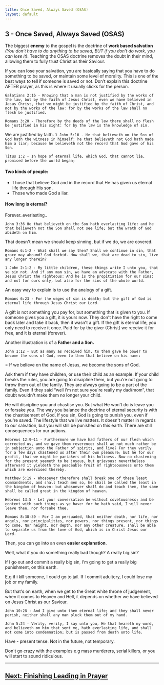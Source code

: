 ```yaml
---
title: Once Saved, Always Saved (OSAS)
layout: default
---
```


## 3 - Once Saved, Always Saved (OSAS)

The biggest **enemy** to the gospel is the doctrine of **work based salvation** _(You don’t have to do anything to be saved, BUT if you don't do work, you can lose it)_. Teaching the OSAS doctrine removes the doubt in their mind, allowing them to fully trust Christ as their Saviour. 

If you can lose your salvation, you are basically saying that you have to do something to be saved, or maintain some level of morality. This is one of the best ways to tell if someone is saved or not. Don't explain this doctrine AFTER prayer, as this is where it usually clicks for the person.

```Galatians 2:16 - Knowing that a man is not justified by the works of the law, but by the faith of Jesus Christ, even we have believed in Jesus Christ, that we might be justified by the faith of Christ, and not by the works of the law: for by the works of the law shall no flesh be justified.```

```Romans 3:20 - Therefore by the deeds of the law there shall no flesh be justified in his sight: for by the law is the knowledge of sin.```

We are justified by faith. 
```1 John 5:10 - He that believeth on the Son of God hath the witness in himself: he that believeth not God hath made him a liar; because he believeth not the record that God gave of his Son.```

```Titus 1:2 - In hope of eternal life, which God, that cannot lie, promised before the world began;```

#### Two kinds of people: 

* Those that believe God and in the record that He has given us eternal life through His son. 
* Those who made God a liar. 

#### How long is eternal? 
Forever..everlasting..

```John 3:36 He that believeth on the Son hath everlasting life: and he that believeth not the Son shall not see life; but the wrath of God abideth on him.```

That doesn't mean we should keep sinning, but if we do, we are covered.

```Romans 6:1-2 - What shall we say then? Shall we continue in sin, that grace may abound? God forbid. How shall we, that are dead to sin, live any longer therein?```

```1 John 2:1-2 - My little children, these things write I unto you, that ye sin not. And if any man sin, we have an advocate with the Father, Jesus Christ the righteous: And he is the propitiation for our sins: and not for ours only, but also for the sins of the whole world.```

An easy way to explain is to use the analogy of a gift.

```Romans 6:23 - For the wages of sin is death; but the gift of God is eternal life through Jesus Christ our Lord.```

A gift is not something you pay for, but something that is given to you. If someone gives you a gift, it is yours now. They don't have the right to come back later and take it back, then it wasn't a gift. If the gift is eternal life, you only need to receive it once. Paid for by the giver (Christ) we receive it for free, and it is eternal (forever). 

Another illustration is of a **Father and a Son.**

```John 1:12 - But as many as received him, to them gave he power to become the sons of God, even to them that believe on his name:```

= If we believe on the name of Jesus, we become the sons of God. 

Ask them if they have children, or use their child as an example. 
If your child breaks the rules, you are going to discipline them, but you're not going to throw them out of the family. They are always going to be a part of the family. Even if they said “well i'm not sure you're really my dad/mom”, that doubt wouldn't make them no longer your child. 

He will discipline you and chastise you. But what He won't do is leave you or forsake you. 
The way you balance the doctrine of eternal security is with the chastisement of God. If you sin, God is going to punish you, even if you're saved.
The lifestyle that we live matters. It doesn't matter in regards to our salvation, but you will still be punished on this earth. There are still consequences for our actions. 

```Hebrews 12:9–11 - Furthermore we have had fathers of our flesh which corrected us, and we gave them reverence: shall we not much rather be in subjection unto the Father of spirits, and live? For they verily for a few days chastened us after their own pleasure; but he for our profit, that we might be partakers of his holiness. Now no chastening for the present seemeth to be joyous, but grievous: nevertheless afterward it yieldeth the peaceable fruit of righteousness unto them which are exercised thereby.```

```Matthew 5:19 - Whosoever therefore shall break one of these least commandments, and shall teach men so, he shall be called the least in the kingdom of heaven: but whosoever shall do and teach them, the same shall be called great in the kingdom of heaven.```

```Hebrews 13:5 - Let your conversation be without covetousness; and be content with such things as ye have: for he hath said, I will never leave thee, nor forsake thee.```

```Romans 8:38-39 - For I am persuaded, that neither death, nor life, nor angels, nor principalities, nor powers, nor things present, nor things to come, Nor height, nor depth, nor any other creature, shall be able to separate us from the love of God, which is in Christ Jesus our Lord.```

Then, you can go into an even **easier explanation.**

Well, what if you do something really bad though? A really big sin? 

If I go out and commit a really big sin, I'm going to get a really big punishment, on this earth. 

E.g if i kill someone, I could go to jail. If I commit adultery, I could lose my job or my family. 

But that's on earth, when we get to the Great white throne of judgement, when it comes to Heaven and Hell, it depends on whether we have believed on Jesus Christ as our Saviour. 

```John 10:28 - And I give unto them eternal life; and they shall never perish, neither shall any man pluck them out of my hand.```

```John 5:24 - Verily, verily, I say unto you, He that heareth my word, and believeth on him that sent me, hath everlasting life, and shall not come into condemnation; but is passed from death unto life.```

Have - present tense. Not in the future, not temporary. 

Don't go crazy with the examples e.g mass murderers, serial killers, or you will start to sound ridiculous. 

___

## [Next: Finishing Leading in Prayer](/lead-in-prayer)
